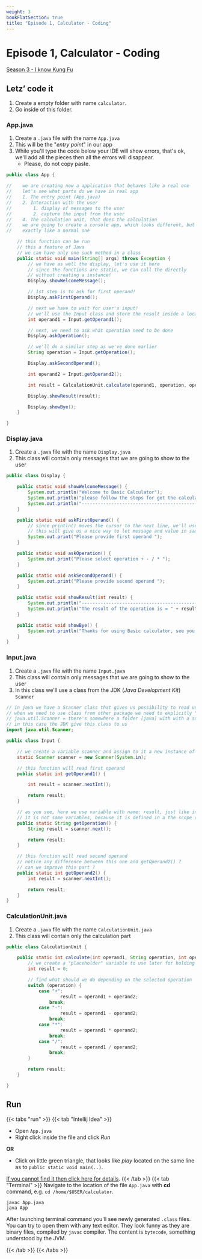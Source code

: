 ```yaml
---
weight: 3
bookFlatSection: true
title: "Episode 1, Calculator - Coding"
---
```


# Episode 1, Calculator - Coding

[Season 3 - I know Kung Fu](/docs/java/season_3/)

## Letz’ code it

1. Create a empty folder with name `calculator`.
1. Go inside of this folder.

### App.java
1. Create a `.java` file with the name `App.java`
1. This will be the "*entry point*" in our app
1. While you'll type the code below your IDE will show errors, that's ok, we'll add all the pieces then all the errors will disappear.
    - Please, do not copy paste.
```java
public class App {

//    we are creating now a application that behaves like a real one
//    let's see what parts do we have in real app
//    1. The entry point (App.java)
//    2. Interaction with the user
//        1. display of messages to the user
//        2. capture the input from the user
//    4. The calculation unit, that does the calculation
//    we are going to create a console app, which looks different, but behaves
//    exactly like a normal one

    // this function can be run
    // this a feature of Java
    // we can have only one such method in a class
    public static void main(String[] args) throws Exception {
        // we have as well the display, let's use it here
        // since the functions are static, we can call the directly
        // without creating a instance!
        Display.showWelcomeMessage();

        // 1st step is to ask for first operand!
        Display.askFirstOperand();

        // next we have to wait for user's input!
        // we'll use the Input class and store the result inside a local variable
        int operand1 = Input.getOperand1();

        // next, we need to ask what operation need to be done
        Display.askOperation();

        // we'll do a similar step as we've done earlier
        String operation = Input.getOperation();

        Display.askSecondOperand();

        int operand2 = Input.getOperand2();

        int result = CalculationUnit.calculate(operand1, operation, operand2);

        Display.showResult(result);

        Display.showBye();
    }

}
```

### Display.java
1. Create a `.java` file with the name `Display.java`
1. This class will contain only messages that we are going to show to the user

```java
public class Display {

    public static void showWelcomeMessage() {
        System.out.println("Welcome to Basic Calculator");
        System.out.println("please follow the steps for get the calculation done");
        System.out.println("----------------------------------------------------");
    }

    public static void askFirstOperand() {
        // since println() moves the cursor to the next line, we'll use just print()
        // this will give us a nice way to let message and value in same line
        System.out.print("Please provide first operand ");
    }

    public static void askOperation() {
        System.out.print("Please select operation + - / * ");
    }

    public static void askSecondOperand() {
        System.out.print("Please provide second operand ");
    }

    public static void showResult(int result) {
        System.out.println("-------------------------------------------");
        System.out.println("The result of the operation is = " + result);
    }

    public static void showBye() {
        System.out.println("Thanks for using Basic calculator, see you soon!");
    }
}
```

### Input.java
1. Create a `.java` file with the name `Input.java`
1. This class will contain only messages that we are going to show to the user
1. In this class we'll use a class from the JDK (*Java Development Kit*) `Scanner`
```java
// in java we have a Scanner class that gives us possibility to read user's input
// when we need to use class from other package we need to explicitly "import" them
// java.util.Scanner = there's somewhere a folder [java] with with a subfolder [util] which contains a file Scanner.java
// in this case the JDK give this class to us
import java.util.Scanner; 

public class Input {

    // we create a variable scanner and assign to it a new instance of scanner
    static Scanner scanner = new Scanner(System.in);

    // this function will read first operand
    public static int getOperand1() {

        int result = scanner.nextInt();

        return result;
    }

    // as you see, here we use variable with name: result, just like in the function getOperand1()
    // it is not same variables, because it is defined in a the scope of a different function
    public static String getOperation() {
        String result = scanner.next();

        return result;
    }

    // this function will read second operand
    // notice any difference between this one and getOperand2() ?
    // can we improve this part ?
    public static int getOperand2() {
        int result = scanner.nextInt();

        return result;
    }
}
```

### CalculationUnit.java
1. Create a `.java` file with the name `CalculationUnit.java`
1. This class will contain only the calculation part

```java
public class CalculationUnit {

    public static int calculate(int operand1, String operation, int operand2) {
        // we create a "placeholder" variable to use later for holding the result
        int result = 0;

        // find what should we do depending on the selected operation
        switch (operation) {
            case "+":
                    result = operand1 + operand2;
                break;
            case "-":
                    result = operand1 - operand2;
                break;
            case "*":
                    result = operand1 * operand2;
                break;
            case "/":
                    result = operand1 / operand2;
                break;
        }

        return result;
    }

}
```

## Run
{{< tabs "run" >}}
{{< tab "Intellij Idea" >}}
- Open `App.java`
- Right click inside the file and click *Run*

**OR**

- Click on little green triangle, that looks like *play* located on the same line as to `public static void main(..)`.

[If you cannot find it then click here for details](https://www.jetbrains.com/help/idea/running-applications.html).
{{< /tab >}}
{{< tab "Terminal" >}}
Navigate to the location of the file `App.java` with **cd** command, e.g. `cd /home/$USER/calculator`. 
```shell script
javac App.java
java App
```

After launching terminal command you'll see newly generated `.class` files. You can try to open them with any text editor. 
They look funny as they are binary files, compiled by `javac` compiler. The content is `bytecode`, something understood by the JVM.

{{< /tab >}}
{{< /tabs >}}